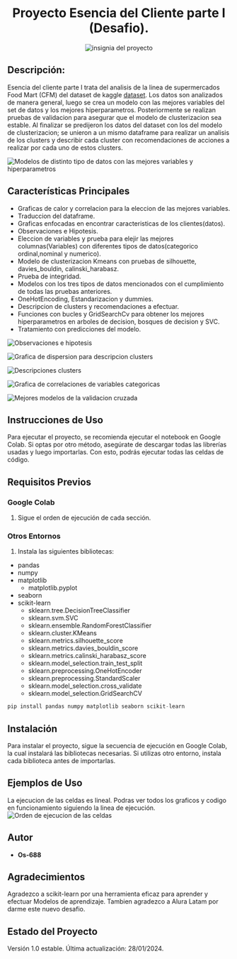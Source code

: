 <p align="center">
   <h1 align="center"> Proyecto Esencia del Cliente parte I (Desafio).</h1>
</p>
  
<p align="center"><img src="Imagenes/challenge2.png" alt="insignia del proyecto"></p>

## Descripción:

Esencia del cliente parte I trata del analisis de la linea de supermercados Food Mart (CFM) del dataset de kaggle [dataset](https://colab.research.google.com/). Los datos son analizados de manera general, luego se crea un modelo con las mejores variables del set de datos y los mejores hiperparametros. Posteriormente se realizan pruebas de validacion para asegurar que el modelo de clusterizacion sea estable. Al finalizar se predijeron los datos del dataset con los del modelo de clusterizacion; se unieron a un mismo dataframe para realizar un analisis de los clusters y describir cada cluster con recomendaciones de acciones a realizar por cada uno de estos clusters. 


![Modelos de distinto tipo de datos con las mejores variables y hiperparametros](Imagenes/img_descripcion.PNG)

## Características Principales

- Graficas de calor y correlacion para la eleccion de las mejores variables.
- Traduccion del dataframe.
- Graficas enfocadas en encontrar caracteristicas de los clientes(datos).
- Observaciones e Hipotesis.
- Eleccion de variables y prueba para elejir las mejores columnas(Variables) con diferentes tipos de datos(categorico ordinal,nominal y numerico).
- Modelo de clusterizacion Kmeans con pruebas de silhouette, davies_bouldin, calinski_harabasz.
- Prueba de integridad.
- Modelos con los tres tipos de datos mencionados con el cumplimiento de todas las pruebas anteriores.
- OneHotEncoding, Estandarizacion y dummies.
- Descripcion de clusters y recomendaciones a efectuar.
- Funciones con bucles y GridSearchCv para obtener los mejores hiperparametros en arboles de decision, bosques de decision y SVC.
- Tratamiento con predicciones del modelo.

![Observaciones e hipotesis](Imagenes/img_2.PNG)

![Grafica de dispersion para descripcion clusters](Imagenes/img-3.PNG)

![Descripciones clusters](Imagenes/img_4.PNG)

![Grafica de correlaciones de variables categoricas](Imagenes/img_5.PNG)

![Mejores modelos de la validacion cruzada](Imagenes/img_6.PNG)

## Instrucciones de Uso

Para ejecutar el proyecto, se recomienda ejecutar el notebook en Google Colab. Si optas por otro método, asegúrate de descargar todas las librerías usadas y luego importarlas. Con esto, podrás ejecutar todas las celdas de código.


## Requisitos Previos

### Google Colab
1. Sigue el orden de ejecución de cada sección.

### Otros Entornos
1. Instala las siguientes bibliotecas:
   
  - pandas
  - numpy
  - matplotlib
     - matplotlib.pyplot 
  - seaborn
  - scikit-learn
     - sklearn.tree.DecisionTreeClassifier
     - sklearn.svm.SVC
     - sklearn.ensemble.RandomForestClassifier
     - sklearn.cluster.KMeans
     - sklearn.metrics.silhouette_score
     - sklearn.metrics.davies_bouldin_score
     - sklearn.metrics.calinski_harabasz_score
     - sklearn.model_selection.train_test_split
     - sklearn.preprocessing.OneHotEncoder
     - sklearn.preprocessing.StandardScaler
     - sklearn.model_selection.cross_validate
     - sklearn.model_selection.GridSearchCV


```python
pip install pandas numpy matplotlib seaborn scikit-learn

```

## Instalación

Para instalar el proyecto, sigue la secuencia de ejecución en Google Colab, la cual instalará las bibliotecas necesarias. Si utilizas otro entorno, instala cada biblioteca antes de importarlas.

## Ejemplos de Uso

La ejecucion de las celdas es lineal. Podras ver todos los graficos y codigo en funcionamiento siguiendo la linea de ejecución.
![Orden de ejecucion de las celdas](Imagenes/img_orden_ejecucion.PNG)

## Autor

- **Os-688**

## Agradecimientos

Agradezco a scikit-learn por una herramienta eficaz para aprender y efectuar Modelos de aprendizaje. Tambien agradezco a Alura Latam por darme este nuevo desafio.

## Estado del Proyecto

Versión 1.0 estable. Última actualización: 28/01/2024.

